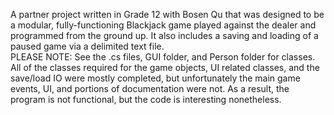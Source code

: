 A partner project written in Grade 12 with Bosen Qu that was designed to be a modular, fully-functioning Blackjack game played against the dealer and programmed from the ground up. It also includes a saving and loading of a paused game via a delimited text file.\
PLEASE NOTE: See the .cs files, GUI folder, and Person folder for classes.\
All of the classes required for the game objects, UI related classes, and the save/load IO were mostly completed, but unfortunately the main game events, UI, and portions of documentation were not. As a result, the program is not functional, but the code is interesting nonetheless.
